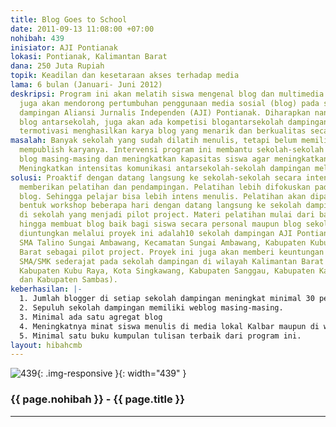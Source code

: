 ```yaml
---
title: Blog Goes to School
date: 2011-09-13 11:08:00 +07:00
nohibah: 439
inisiator: AJI Pontianak
lokasi: Pontianak, Kalimantan Barat
dana: 250 Juta Rupiah
topik: Keadilan dan kesetaraan akses terhadap media
lama: 6 bulan (Januari- Juni 2012)
deskripsi: Program ini akan melatih siswa mengenal blog dan multimedia. Program ini
  juga akan mendorong pertumbuhan penggunaan media sosial (blog) pada sepuluh sekolah
  dampingan Aliansi Jurnalis Independen (AJI) Pontianak. Diharapkan nantinya ada agregat
  blog antarsekolah, juga akan ada kompetisi blogantarsekolah dampingan agar siswa
  termotivasi menghasilkan karya blog yang menarik dan berkualitas secara jurnalistik.
masalah: Banyak sekolah yang sudah dilatih menulis, tetapi belum memiliki media untuk
  mempublish karyanya. Intervensi program ini membantu sekolah-sekolah untuk memiliki
  blog masing-masing dan meningkatkan kapasitas siswa agar meningkatkan blog sekolah.
  Meningkatkan intensitas komunikasi antarsekolah-sekolah dampingan melalui blog agregat.
solusi: Proaktif dengan datang langsung ke sekolah-sekolah secara intensif, dengan
  memberikan pelatihan dan pendampingan. Pelatihan lebih difokuskan pada tutorial
  blog. Sehingga pelajar bisa lebih intens menulis. Pelatihan akan dipadatkan dalam
  bentuk workshop beberapa hari dengan datang langsung ke sekolah dampingan atau dipusatkan
  di sekolah yang menjadi pilot project. Materi pelatihan mulai dari bagaimana menulis
  hingga membuat blog baik bagi siswa secara personal maupun blog sekolah. Pihak yang
  diuntungkan melalui proyek ini adalah10 sekolah dampingan AJI Pontianak, dengan
  SMA Talino Sungai Ambawang, Kecamatan Sungai Ambawang, Kabupaten Kubu Raya, Kalimantan
  Barat sebagai pilot project. Proyek ini juga akan memberi keuntungan kepada siswa
  SMA/SMK sederajat pada sekolah dampingan di wilayah Kalimantan Barat (Kota Pontianak,
  Kabupaten Kubu Raya, Kota Singkawang, Kabupaten Sanggau, Kabupaten Kapuas Hulu,
  dan Kabupaten Sambas).
keberhasilan: |-
  1. Jumlah blogger di setiap sekolah dampingan meningkat minimal 30 persen.
  2. Sepuluh sekolah dampingan memiliki weblog masing-masing.
  3. Minimal ada satu agregat blog
  4. Meningkatnya minat siswa menulis di media lokal Kalbar maupun di weblog sekolah
  5. Minimal satu buku kumpulan tulisan terbaik dari program ini.
layout: hibahcmb
---
```


![439](/static/img/hibahcmb/439.png){: .img-responsive }{: width="439" }

### {{ page.nohibah }} - {{ page.title }}

---
